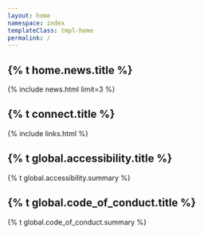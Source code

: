 ```yaml
---
layout: home
namespace: index
templateClass: tmpl-home
permalink: /
---
```


## {% t home.news.title %}
{% include news.html limit=3 %}

## {% t connect.title %}
{% include links.html %}

## {% t global.accessibility.title %}
{% t global.accessibility.summary %}

## {% t global.code_of_conduct.title %}
{% t global.code_of_conduct.summary %}
